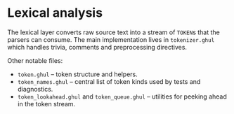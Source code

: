# Lexical analysis

The lexical layer converts raw source text into a stream of `TOKEN`s that the
parsers can consume.  The main implementation lives in `tokenizer.ghul` which
handles trivia, comments and preprocessing directives.

Other notable files:

- `token.ghul` – token structure and helpers.
- `token_names.ghul` – central list of token kinds used by tests and diagnostics.
- `token_lookahead.ghul` and `token_queue.ghul` – utilities for peeking ahead in
  the token stream.

